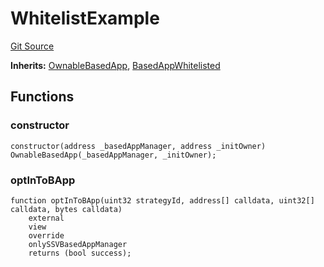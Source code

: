 # WhitelistExample
[Git Source](https://github.com/ssvlabs/based-applications/blob/506ac6ae02f84ad3df44eadfe12c8fc0cb108f44/src/middleware/examples/WhitelistExample.sol)

**Inherits:**
[OwnableBasedApp](/src/middleware/modules/core+roles/OwnableBasedApp.sol/abstract.OwnableBasedApp.md), [BasedAppWhitelisted](/src/middleware/modules/BasedAppWhitelisted.sol/abstract.BasedAppWhitelisted.md)


## Functions
### constructor


```solidity
constructor(address _basedAppManager, address _initOwner) OwnableBasedApp(_basedAppManager, _initOwner);
```

### optInToBApp


```solidity
function optInToBApp(uint32 strategyId, address[] calldata, uint32[] calldata, bytes calldata)
    external
    view
    override
    onlySSVBasedAppManager
    returns (bool success);
```

